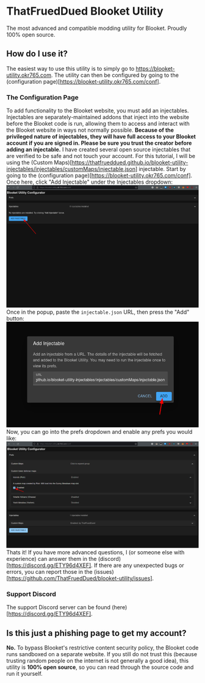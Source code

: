 # ThatFruedDued Blooket Utility

The most advanced and compatible modding utility for Blooket. Proudly 100% open source.

## How do I use it?

The easiest way to use this utility is to simply go to https://blooket-utility.okr765.com. The utility can then be configured by going to the (configuration page)[https://blooket-utility.okr765.com/conf].

### The Configuration Page

To add functionality to the Blooket website, you must add an injectables. Injectables are separately-maintained addons that inject into the website before the Blooket code is run, allowing them to access and interact with the Blooket website in ways not normally possible. **Because of the privileged nature of injectables, they will have full access to your Blooket account if you are signed in. Please be sure you trust the creator before adding an injectable.** I have created several open source injectables that are verified to be safe and not touch your account. For this tutorial, I will be using the (Custom Maps)[https://thatfrueddued.github.io/blooket-utility-injectables/injectables/customMaps/injectable.json] injectable. Start by going to the (configuration page)[https://blooket-utility.okr765.com/conf]. Once here, click "Add Injectable" under the Injectables dropdown:
![Add Injectable Button](/readme-media/addInjectableButton.png)
Once in the popup, paste the `injectable.json` URL, then press the "Add" button:
![Add Injectable Dialog](/readme-media/addInjectableDialog.png)
Now, you can go into the prefs dropdown and enable any prefs you would like:
![Prefs Dropdown](/readme-media/prefs.png)
Thats it! If you have more advanced questions, I (or someone else with experience) can answer them in the (discord)[https://discord.gg/ETY96d4XEF]. If there are any unexpected bugs or errors, you can report those in the (issues)[https://github.com/ThatFruedDued/blooket-utility/issues].

### Support Discord

The support Discord server can be found (here)[https://discord.gg/ETY96d4XEF].

## Is this just a phishing page to get my account?

**No.** To bypass Blooket's restrictive content security policy, the Blooket code runs sandboxed on a separate website. If you still do not trust this (because trusting random people on the internet is not generally a good idea), this utility is **100% open source**, so you can read through the source code and run it yourself.
